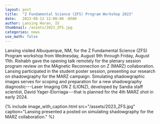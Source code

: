 ```yaml
---
layout: post
title:  "Z Fundamental Science (ZFS) Program Workshop 2023"
date:   2023-08-12 12:00:00 -0500
author: Lansing Horan, IV
thumbnail: /assets/2023_ZFS.jpg
categories: news
use_math: false
---
```


Lansing visited Albuquerque, NM, for the Z Fundamental Science (ZFS) Program workshop from Wednesday, August 9th through Friday, August 11th. Rishabh gave the opening talk remotely for the plenary session program review on the MAgnetic Reconnection on Z (MARZ) collaboration. Lansing participated in the student poster session, presenting our research on shadowgraphy for the MARZ campaign. Simulating shadowgraphic images serves for scoping and preparation for a new shadowgraphy diagnostic---Laser Imaging ON Z (LIONZ), developed by Sandia staff scientist, David Yager-Elorriaga---that is planned for the 4th MARZ shot in early 2024.

{% include image_with_caption.html 
    src="/assets/2023_ZFS.jpg"
    caption="Lansing presented a posted on simulating shadowgraphy for the MARZ collaboration."
%}
